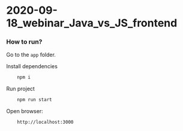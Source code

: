 # 2020-09-18_webinar_Java_vs_JS_frontend


### How to run?
Go to the `app` folder. 

Install dependencies 
```bash
    npm i
```

Run project
```bash
    npm run start
```

Open browser:
```bash
    http://localhost:3000
```
